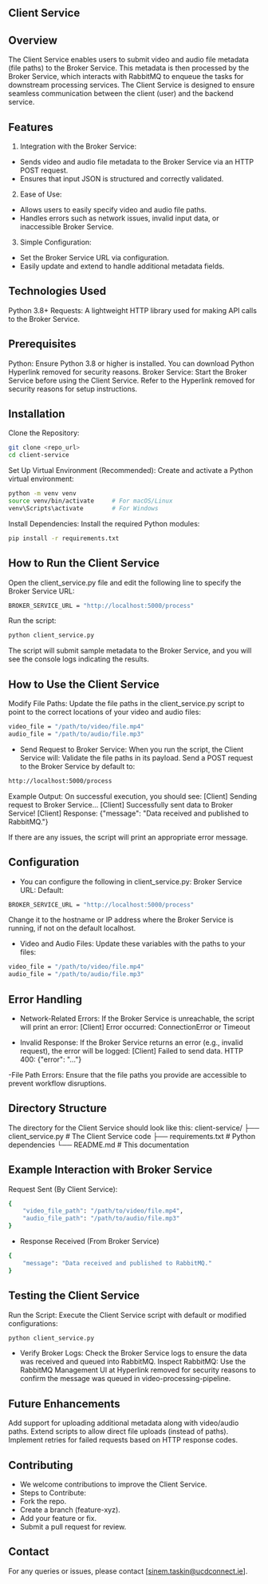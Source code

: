 ## Client Service
## Overview
The Client Service enables users to submit video and audio file metadata (file paths) to the Broker Service. This metadata is then processed by the Broker Service, which interacts with RabbitMQ to enqueue the tasks for downstream processing services.
The Client Service is designed to ensure seamless communication between the client (user) and the backend service.
## Features
1) Integration with the Broker Service:
- Sends video and audio file metadata to the Broker Service via an HTTP POST request.
- Ensures that input JSON is structured and correctly validated.
2) Ease of Use:
- Allows users to easily specify video and audio file paths.
- Handles errors such as network issues, invalid input data, or inaccessible Broker Service.
3) Simple Configuration:
- Set the Broker Service URL via configuration.
- Easily update and extend to handle additional metadata fields.

## Technologies Used
Python 3.8+
Requests: A lightweight HTTP library used for making API calls to the Broker Service.

## Prerequisites
Python: Ensure Python 3.8 or higher is installed. You can download Python Hyperlink removed for security reasons.
Broker Service: Start the Broker Service before using the Client Service. Refer to the Hyperlink removed for security reasons for setup instructions.

## Installation
Clone the Repository:
```sh
git clone <repo_url>
cd client-service
```
Set Up Virtual Environment (Recommended): Create and activate a Python virtual environment:
```sh
python -m venv venv
source venv/bin/activate     # For macOS/Linux
venv\Scripts\activate        # For Windows
```
Install Dependencies: Install the required Python modules:
```sh 
pip install -r requirements.txt
```
## How to Run the Client Service
Open the client_service.py file and edit the following line to specify the Broker Service URL:

```sh
BROKER_SERVICE_URL = "http://localhost:5000/process"
```
Run the script:
```sh
python client_service.py
```
The script will submit sample metadata to the Broker Service, and you will see the console logs indicating the results.

## How to Use the Client Service
Modify File Paths: Update the file paths in the client_service.py script to point to the correct locations of your video and audio files:
```sh
video_file = "/path/to/video/file.mp4"
audio_file = "/path/to/audio/file.mp3"
```

- Send Request to Broker Service: When you run the script, the Client Service will:
Validate the file paths in its payload.
Send a POST request to the Broker Service by default to:
```sh
http://localhost:5000/process
```
Example Output: On successful execution, you should see:
[Client] Sending request to Broker Service...
[Client] Successfully sent data to Broker Service!
[Client] Response: {"message": "Data received and published to RabbitMQ."}

If there are any issues, the script will print an appropriate error message.
## Configuration
- You can configure the following in client_service.py:
Broker Service URL: Default:
```sh
BROKER_SERVICE_URL = "http://localhost:5000/process"
```
Change it to the hostname or IP address where the Broker Service is running, if not on the default localhost.

- Video and Audio Files: Update these variables with the paths to your files:
```sh
video_file = "/path/to/video/file.mp4"
audio_file = "/path/to/audio/file.mp3"
```
## Error Handling
- Network-Related Errors:
If the Broker Service is unreachable, the script will print an error:
[Client] Error occurred: ConnectionError or Timeout  

- Invalid Response:
If the Broker Service returns an error (e.g., invalid request), the error will be logged:
[Client] Failed to send data. HTTP 400: {"error": "..."}

-File Path Errors:
Ensure that the file paths you provide are accessible to prevent workflow disruptions.

## Directory Structure
The directory for the Client Service should look like this:
client-service/
├── client_service.py      # The Client Service code
├── requirements.txt       # Python dependencies
└── README.md              # This documentation

## Example Interaction with Broker Service
Request Sent (By Client Service):
```sh
{
    "video_file_path": "/path/to/video/file.mp4",
    "audio_file_path": "/path/to/audio/file.mp3"
}
```
- Response Received (From Broker Service)

```sh
{
    "message": "Data received and published to RabbitMQ."
}
```
## Testing the Client Service
Run the Script: Execute the Client Service script with default or modified configurations:
```sh
python client_service.py
```
- Verify Broker Logs: Check the Broker Service logs to ensure the data was received and queued into RabbitMQ.
Inspect RabbitMQ: Use the RabbitMQ Management UI at Hyperlink removed for security reasons to confirm the message was queued in video-processing-pipeline.

## Future Enhancements
Add support for uploading additional metadata along with video/audio paths.
Extend scripts to allow direct file uploads (instead of paths).
Implement retries for failed requests based on HTTP response codes.

## Contributing
- We welcome contributions to improve the Client Service.
- Steps to Contribute:
- Fork the repo.
- Create a branch (feature-xyz).
- Add your feature or fix.
- Submit a pull request for review.

## Contact

For any queries or issues, please contact [sinem.taskin@ucdconnect.ie].